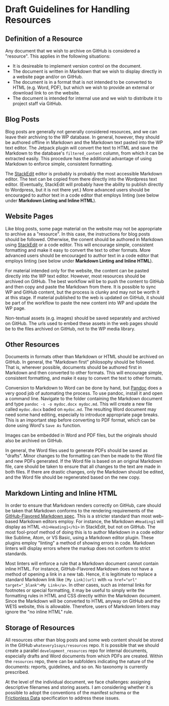 # Draft Guidelines for Handling Resources

## Definition of a Resource

Any document that we wish to archive on GitHub is considered a "resource". This applies in the following situations:

* It is desireable to implement version control on the document.
* The document is written in Markdown that we wish to display directly in a website page and/or on GitHub.
* The document is in a format that is not intended to be converted to HTML (e.g. Word, PDF), but which we wish to provide an external or download link to on the website.
* The document is intended for internal use and we wish to distribute it to project staff via GitHub.

## Blog Posts

Blog posts are generally not generally considered resources, and we can leave their archiving to the WP database. In general, however, they should be authored offline in Markdown and the Markdown text pasted into the WP text editor. The Jetpack plugin will convert the text to HTML and save the Markdown to the database's `filtered_content` column, from which it can be extracted easily. This procedure has the additional advantage of using Markdown to enforce simple, consistent formatting.

The [StackEdit](https://stackedit.io/) editor is probably is probably the most accessible Markdown editor. The text can be copied from there directly into the Wordpress text editor. (Eventually, StackEdit will probably have the ability to publish directly to Wordpress, but it is not there yet.) More advanced users should be encouraged to author text in a code editor that employs linting (see below under **Markdown Linting and Inline HTML**).

## Website Pages

Like blog posts, some page material on the website may not be appropriate to archive as a "resource". In this case, the instructions for blog posts should be followed. Otherwise, the conent should be authored in Markdown using [StackEdit](https://stackedit.io/) or a code editor. This will encourage simple, consistent formatting and make it easy to convert the text to other formats. More advanced users should be encouraged to author text in a code editor that employs linting (see below under **Markdown Linting and Inline HTML**).

For material intended only for the website, the content can be pasted directly into the WP text editor. However, most resources should be archived on GitHub. The best workflow will be to push the content to GitHub and then copy and paste the Markdown from there. It is possible to sync WP and GitHub content, but the process is clunky and may not be worth it at this stage. If material published to the web is updated on GitHub, it should be part of the workflow to paste the new content into WP and update the WP page.

Non-textual assets (e.g. images) should be saved separately and archived on GitHub. The urls used to embed these assets in the web pages should be to the files archived on GitHub, not to the WP media library.

## Other Resources

Documents in formats other than Markdown or HTML should be archived on GitHub. In general, the "Markdown first" philosophy should be followed. That is, wherever possible, documents should be authored first in Markdown and then converted to other formats. This will encourage simple, consistent formatting, and make it easy to convert the text to other formats.

Conversion to Markdown to Word can be done by hand, but [Pandoc](http://pandoc.org/) does a very good job of automating the process. To use pandoc, install it and open a command line. Navigate to the folder containing the Markdown document and type `pandoc -s -o mydoc.docx mydoc.md`. This will create a new file called `mydoc.docx` baded on `mydoc.md`. The resulting Word document may need some hand editing, especially to introduce appropriate page breaks. This is an important step before converting to PDF format, which can be done using Word's `Save As` function.

Images can be embedded in Word and PDF files, but the originals should also be archived on GitHub.

In general, the Word files used to generate PDFs should be saved as "drafts". Minor changes to the formatting can then be made to the Word file and new PDFs generated. If the Word file is based on an original Markdown file, care should be taken to ensure that all changes to the text are made in both files. If there are drastic changes, only the Markdown should be edited, and the Word file should be regenerated based on the new copy.

## Markdown Linting and Inline HTML

In order to ensure that Markdown renders correctly on GitHub, care should be taken that Markdown conforms to the rendering requirements of the [GitHub-Flavored Markdown spec](https://github.github.com/gfm/). This is a stricter standard than most web-based Markdown editors employ. For instance, the Markdown `#Heading1` will display as HTML `<h1>Heading1</h1>` in StackEdit, but not on GitHub. The most fool-proof method of doing this is to author Markdown in a code editor like Sublime, Atom, or VS Basic, using a Markdown editor plugin. These plugins employ "linting" a method of showing errors in code. Markdown linters will display errors where the markup does not conform to strict standards.

Most linters will enforce a rule that a Markdown document cannot contain inline HTML. For instance, GitHub-Flavored Markdown does not have a method of opening a link in a new tab. Hence, it is legitimate to replace a standard Markdown link like `[My Link](url)` with `<a href="url" target="_blank">My Link</a>`. In other cases, such as internal links for footnotes or special formatting, it may be useful to simply write the formatting rules in HTML and CSS directly within the Markdown document. Since the Markdown will be converted to HTML anyway on GitHub and the WE1S website, this is allowable. Therefore, users of Markdown linters may ignore the "no inline HTML" rule.

## Storage of Resources

All resources other than blog posts and some web content should be stored in the GitHub `whatevery1says/resources` repo. It is possible that we should create a parallel `development_resources` repo for internal documents, especially drafts and Word documents from which PDFs are created. Within the `resources` repo, there can be subfolders indicating the nature of the documents: reports, guidelines, and so on. No taxonomy is currently prescribed.

At the level of the individual document, we face challenges: assigning descriptive filenames and storing assets. I am considering whether it is possible to adopt the conventions of the manifest schema or the [Frictionless Data](http://frictionlessdata.io/) specification to address these issues.